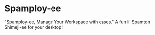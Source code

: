 # Spamploy-ee
"Spamploy-ee, Manage Your Workspace with eases." A fun lil Spamton Shimeji-ee for your desktop!
